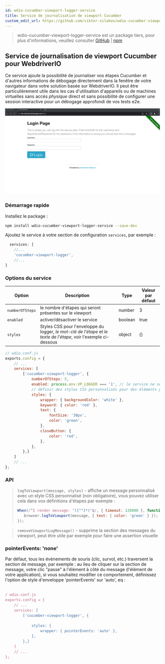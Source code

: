 ```yaml
---
id: wdio-cucumber-viewport-logger-service
title: Service de journalisation de viewport Cucumber
custom_edit_url: https://github.com/viktor-silakov/wdio-cucumber-viewport-logger-service/edit/main/README.md
---
```



> wdio-cucumber-viewport-logger-service est un package tiers, pour plus d'informations, veuillez consulter [GitHub](https://github.com/viktor-silakov/wdio-cucumber-viewport-logger-service) | [npm](https://www.npmjs.com/package/wdio-cucumber-viewport-logger-service)
## Service de journalisation de viewport Cucumber pour WebdriverIO

Ce service ajoute la possibilité de journaliser vos étapes Cucumber et d'autres informations de débogage directement dans la fenêtre de votre navigateur dans
votre solution basée sur WebdriverIO. Il peut être particulièrement utile dans les cas d'utilisation d'appareils ou de machines virtuelles sans accès
*physique* direct et sans possibilité de configurer une session interactive pour un débogage approfondi de vos tests e2e.

![demo](https://github.com/viktor-silakov/wdio-cucumber-viewport-logger-service/raw/main/img/demo.gif)

### Démarrage rapide

Installez le package :

```bash
npm install wdio-cucumber-viewport-logger-service --save-dev
```

Ajoutez le service à votre section de configuration `services`, par exemple :

```js
  services: [
    //...
    'cucumber-viewport-logger',
    //...
]
```

### Options du service

| Option | Description | Type | Valeur par défaut |
| --- | --- | --- | --- |
| `numberOfSteps` | le nombre d'étapes qui seront présentes sur le viewport | number | 3 |
| `enabled` | activer/désactiver le service | boolean | true |
| `styles` | Styles CSS pour l'enveloppe du logger, *le mot-clé de l'étape* et *le texte de l'étape*, voir l'exemple ci-dessous | object | {} |

```js
// wdio.conf.js
exports.config = {
    // ...
    services: [
        ['cucumber-viewport-logger', {
            numberOfSteps: 5,
            enabled: process.env.VP_LOGGER === '1', // le service ne sera activé que lorsque vous définirez la variable d'environnement `VP_LOGGER` sur `1`
            // définir des styles CSS personnalisés pour des éléments particuliers
            styles: {
                wrapper: { backgroundColor: 'white' },
                keyword: { color: 'red' },
                text: {
                    fontSize: '30px',
                    color: 'green',
                },
                closeButton: {
                    color: 'red',
                },
            },
        },]
    ]
    // ...
};
```

### API

> `logToViewport(message, styles)` - affiche un message personnalisé avec un style CSS personnalisé (non obligatoire), vous pouvez utiliser cela dans vos définitions d'étapes
par exemple :
>```js
>When(/^I render message: "([^"]*)"$/, { timeout: 120000 }, function (message) {
>    browser.logToViewport(message, { text: { color: 'green' } });
>});
>```


> `removeViewportLogMessage()` - supprime la section des messages du viewport, peut être utile par exemple pour faire une assertion visuelle

### pointerEvents: 'none'

Par défaut, tous les événements de souris (clic, survol, etc.) traversent la section de message, par exemple : au lieu de cliquer sur la section de message, votre clic "passe" à l'élément à côté du message (l'élément de votre application), si vous souhaitez modifier ce comportement, définissez l'option de style d'enveloppe 'pointerEvents' sur 'auto', eq :
```js

/ wdio.conf.js
exports.config = {
    // ...
    services: [
        ['cucumber-viewport-logger', {
     
            styles: {
                wrapper: { pointerEvents: 'auto' },
            },
        },]
    ]
    // ...
};
```